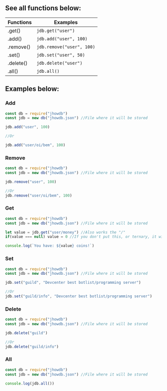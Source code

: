 
## See all functions below:
  Functions        |  Examples
------------ | ------------ 
.get()     | `jdb.get("user")`
.add()     | `jdb.add("user", 100)`
.remove()  | `jdb.remove("user", 100)`
.set()     | `jdb.set("user", 50)`
.delete() | `jdb.delete("user")`
.all() | `jdb.all()`

## Examples below:

### Add

```js
const db = require("jhowdb")
const jdb = new db("jhowdb.json") //File where it will be stored

jdb.add("user", 100)

//Or

jdb.add("user/oi/bem", 100)
```

### Remove
```js
const db = require("jhowdb")
const jdb = new db("jhowdb.json") //File where it will be stored

jdb.remove("user", 100)

//Or
jdb.remove("user/oi/bem", 100)
```

### Get
```js
const db = require("jhowdb")
const jdb = new db("jhowdb.json") //File where it will be stored

let value = jdb.get("user/money") //Also works the "/"
if(value === null) value = 0 //If you don't put this, or ternary, it will return null

console.log(`You have: ${value} coins!`)
```

### Set
```js
const db = require("jhowdb")
const jdb = new db("jhowdb.json") //File where it will be stored

jdb.set("guild", "Devcenter best botlist/programming server")

//Or
jdb.set("guild/info", "Devcenter best botlist/programming server")
```

### Delete
```js
const db = require("jhowdb")
const jdb = new db("jhowdb.json") //File where it will be stored

jdb.delete("guild")

//Or
jdb.delete("guild/info")
```

### All
```js
const db = require("jhowdb")
const jdb = new db("jhowdb.json") //File where it will be stored

console.log(jdb.all())
```
